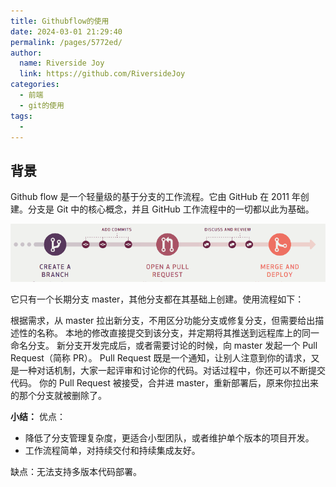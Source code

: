 ```yaml
---
title: Githubflow的使用
date: 2024-03-01 21:29:40
permalink: /pages/5772ed/
author:
  name: Riverside Joy
  link: https://github.com/RiversideJoy
categories:
  - 前端
  - git的使用
tags:
  - 
---
```

## 背景

Github flow 是一个轻量级的基于分支的工作流程。它由 GitHub 在 2011 年创建。分支是 Git 中的核心概念，并且 GitHub 工作流程中的一切都以此为基础。

![](./03githubFlowImg/summary.png)

它只有一个长期分支 master，其他分支都在其基础上创建。使用流程如下：

根据需求，从 master 拉出新分支，不用区分功能分支或修复分支，但需要给出描述性的名称。
本地的修改直接提交到该分支，并定期将其推送到远程库上的同一命名分支。
新分支开发完成后，或者需要讨论的时候，向 master 发起一个 Pull Request（简称 PR）。
Pull Request 既是一个通知，让别人注意到你的请求，又是一种对话机制，大家一起评审和讨论你的代码。对话过程中，你还可以不断提交代码。
你的 Pull Request 被接受，合并进 master，重新部署后，原来你拉出来的那个分支就被删除了。

**小结：**
优点：

- 降低了分支管理复杂度，更适合小型团队，或者维护单个版本的项目开发。
- 工作流程简单，对持续交付和持续集成友好。

缺点：无法支持多版本代码部署。